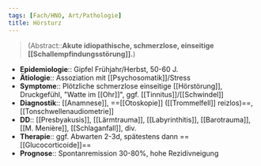 ```yaml
---
tags: [Fach/HNO, Art/Pathologie]
title: Hörsturz
---
```

> (Abstract::**Akute idiopathische, schmerzlose, einseitige [[Schallempfindungsstörung]].**)
- **Epidemiologie**:: Gipfel Frühjahr/Herbst, 50-60 J.
- **Ätiologie**:: Assoziation mit [[Psychosomatik]]/Stress
- **Symptome**:: Plötzliche schmerzlose einseitige [[Hörstörung]], Druckgefühl, "Watte im [[Ohr]]", ggf. [[Tinnitus]]/[[Schwindel]]
- **Diagnostik**:: [[Anamnese]], ==[[Otoskopie]] ([[Trommelfell]] reizlos)==, [[Tonschwellenaudiometrie]]
- **DD**:: [[Presbyakusis]], [[Lärmtrauma]], [[Labyrinthitis]], [[Barotrauma]], [[M. Menière]], [[Schlaganfall]], div.
- **Therapie**:: ggf. Abwarten 2-3d, spätestens dann ==[[Glucocorticoide]]==
- **Prognose**:: Spontanremission 30-80%, hohe Rezidivneigung